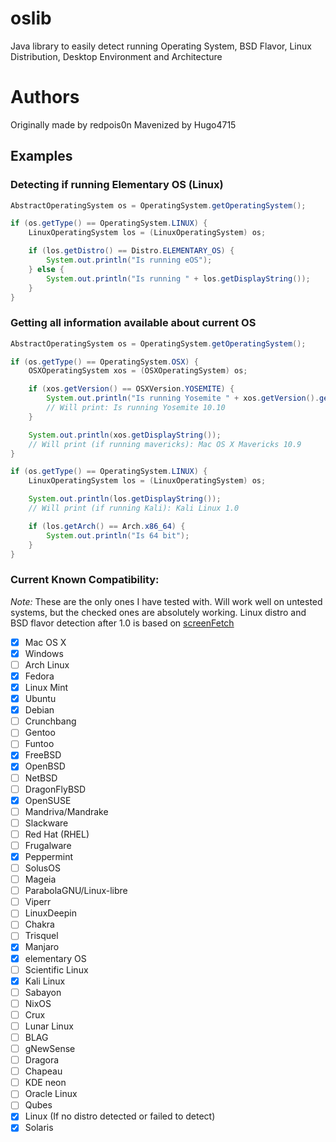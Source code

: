 # oslib

Java library to easily detect running Operating System, BSD Flavor, Linux Distribution, Desktop Environment and Architecture

# Authors

Originally made by redpois0n
Mavenized by Hugo4715

## Examples

### Detecting if running Elementary OS (Linux)
```java
AbstractOperatingSystem os = OperatingSystem.getOperatingSystem();

if (os.getType() == OperatingSystem.LINUX) {
	LinuxOperatingSystem los = (LinuxOperatingSystem) os;

	if (los.getDistro() == Distro.ELEMENTARY_OS) {
		System.out.println("Is running eOS");
	} else {
		System.out.println("Is running " + los.getDisplayString());
	}
}
```

### Getting all information available about current OS
```java
AbstractOperatingSystem os = OperatingSystem.getOperatingSystem();

if (os.getType() == OperatingSystem.OSX) {
  	OSXOperatingSystem xos = (OSXOperatingSystem) os;

   	if (xos.getVersion() == OSXVersion.YOSEMITE) {
   		System.out.println("Is running Yosemite " + xos.getVersion().getVersion());
    	// Will print: Is running Yosemite 10.10
  	}

   	System.out.println(xos.getDisplayString());
   	// Will print (if running mavericks): Mac OS X Mavericks 10.9
}

if (os.getType() == OperatingSystem.LINUX) {
	LinuxOperatingSystem los = (LinuxOperatingSystem) os;

	System.out.println(los.getDisplayString());
	// Will print (if running Kali): Kali Linux 1.0

	if (los.getArch() == Arch.x86_64) {
		System.out.println("Is 64 bit");
	}
}
```

### Current Known Compatibility:

_Note:_ These are the only ones I have tested with. Will work well on untested systems, but the checked ones are absolutely working.
Linux distro and BSD flavor detection after 1.0 is based on [screenFetch](https://github.com/KittyKatt/screenFetch)

- [x] Mac OS X
- [x] Windows
- [ ] Arch Linux
- [x] Fedora
- [x] Linux Mint
- [x] Ubuntu
- [x] Debian
- [ ] Crunchbang
- [ ] Gentoo
- [ ] Funtoo
- [x] FreeBSD
- [x] OpenBSD
- [ ] NetBSD
- [ ] DragonFlyBSD
- [x] OpenSUSE
- [ ] Mandriva/Mandrake
- [ ] Slackware
- [ ] Red Hat (RHEL)
- [ ] Frugalware
- [x] Peppermint
- [ ] SolusOS
- [ ] Mageia
- [ ] ParabolaGNU/Linux-libre
- [ ] Viperr
- [ ] LinuxDeepin
- [ ] Chakra
- [ ] Trisquel
- [x] Manjaro
- [x] elementary OS
- [ ] Scientific Linux
- [x] Kali Linux
- [ ] Sabayon
- [ ] NixOS
- [ ] Crux
- [ ] Lunar Linux
- [ ] BLAG
- [ ] gNewSense
- [ ] Dragora
- [ ] Chapeau
- [ ] KDE neon
- [ ] Oracle Linux
- [ ] Qubes
- [x] Linux (If no distro detected or failed to detect)
- [x] Solaris
